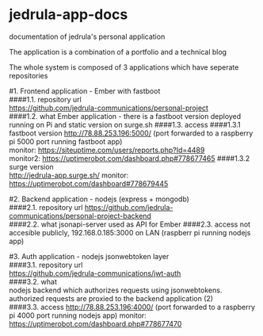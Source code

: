 # jedrula-app-docs
documentation of jedrula's personal application

The application is a combination of a portfolio and a technical blog

The whole system is composed of 3 applications which have seperate repositories

#1. Frontend application - Ember with fastboot  
####1.1. repository url  
https://github.com/jedrula-communications/personal-project  
####1.2. what
Ember application - there is a fastboot version deployed running on Pi and static version on surge.sh
####1.3. access
####1.3.1 fastboot version
http://78.88.253.196:5000/ (port forwarded to a raspberry pi 5000 port running fastboot app)  
monitor: https://siteuptime.com/users/reports.php?Id=4489  
monitor2: https://uptimerobot.com/dashboard.php#778677465
####1.3.2 surge version  
http://jedrula-app.surge.sh/
monitor: https://uptimerobot.com/dashboard#778679445


#2. Backend application - nodejs (express + mongodb)  
####2.1. repository url
https://github.com/jedrula-communications/personal-project-backend  
####2.2. what
jsonapi-server used as API for Ember
####2.3. access
not accesible publicly, 192.168.0.185:3000 on LAN (raspberr pi running nodejs app)

#3. Auth application - nodejs jsonwebtoken layer  
####3.1. repository url  
https://github.com/jedrula-communications/jwt-auth  
####3.2. what  
nodejs backend which authorizes requests using jsonwebtokens. authorized requests are proxied to the backend application (2)  
####3.3. access 
http://78.88.253.196:4000/ (port forwarded to a raspberry pi 4000 port running nodejs app)
monitor: https://uptimerobot.com/dashboard.php#778677470
